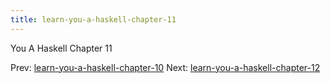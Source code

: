 ```yaml
---
title: learn-you-a-haskell-chapter-11
---
```


You A Haskell Chapter 11

Prev:
[learn-you-a-haskell-chapter-10](learn-you-a-haskell-chapter-10.md)
Next:
[learn-you-a-haskell-chapter-12](learn-you-a-haskell-chapter-12.md)
